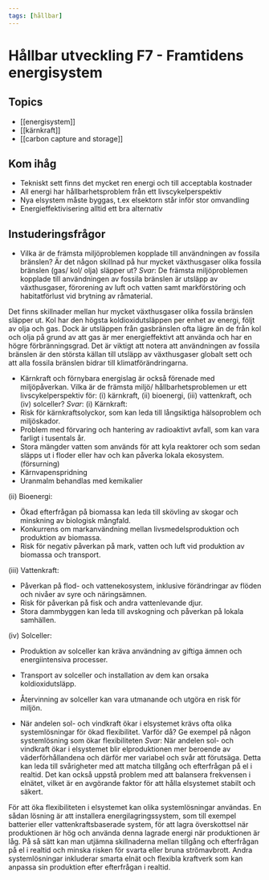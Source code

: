 ```yaml
---
tags: [hållbar]
---
```

# Hållbar utveckling F7 - Framtidens energisystem

## Topics
- [[energisystem]]
- [[kärnkraft]]
- [[carbon capture and storage]]

## Kom ihåg
- Tekniskt sett finns det mycket ren energi och till acceptabla kostnader
- All energi har hållbarhetsproblem från ett livscykelperspektiv
- Nya elsystem måste byggas, t.ex elsektorn står inför stor omvandling
- Energieffektivisering alltid ett bra alternativ


## Instuderingsfrågor
-   Vilka är de främsta miljöproblemen kopplade till användningen av fossila bränslen? Är det någon skillnad på hur mycket växthusgaser olika fossila bränslen (gas/ kol/ olja) släpper ut?
*Svar*:
De främsta miljöproblemen kopplade till användningen av fossila bränslen är utsläpp av växthusgaser, förorening av luft och vatten samt markförstöring och habitatförlust vid brytning av råmaterial.

Det finns skillnader mellan hur mycket växthusgaser olika fossila bränslen släpper ut. Kol har den högsta koldioxidutsläppen per enhet av energi, följt av olja och gas. Dock är utsläppen från gasbränslen ofta lägre än de från kol och olja på grund av att gas är mer energieffektivt att använda och har en högre förbränningsgrad. Det är viktigt att notera att användningen av fossila bränslen är den största källan till utsläpp av växthusgaser globalt sett och att alla fossila bränslen bidrar till klimatförändringarna.

-   Kärnkraft och förnybara energislag är också förenade med miljöpåverkan. Vilka är de främsta miljö/ hållbarhetsproblemen ur ett livscykelperspektiv för: (i) kärnkraft, (ii) bioenergi, (iii) vattenkraft, och (iv) solceller?
*Svar*:
(i) Kärnkraft:
-   Risk för kärnkraftsolyckor, som kan leda till långsiktiga hälsoproblem och miljöskador.
-   Problem med förvaring och hantering av radioaktivt avfall, som kan vara farligt i tusentals år.
-   Stora mängder vatten som används för att kyla reaktorer och som sedan släpps ut i floder eller hav och kan påverka lokala ekosystem. (försurning)
- Kärnvapenspridning
- Uranmalm behandlas med kemikalier

(ii) Bioenergi:
-   Ökad efterfrågan på biomassa kan leda till skövling av skogar och minskning av biologisk mångfald.
-   Konkurrens om markanvändning mellan livsmedelsproduktion och produktion av biomassa.
-   Risk för negativ påverkan på mark, vatten och luft vid produktion av biomassa och transport.

(iii) Vattenkraft:
-   Påverkan på flod- och vattenekosystem, inklusive förändringar av flöden och nivåer av syre och näringsämnen.
-   Risk för påverkan på fisk och andra vattenlevande djur.
-   Stora dammbyggen kan leda till avskogning och påverkan på lokala samhällen.

(iv) Solceller:
-   Produktion av solceller kan kräva användning av giftiga ämnen och energiintensiva processer.
-   Transport av solceller och installation av dem kan orsaka koldioxidutsläpp.
-   Återvinning av solceller kan vara utmanande och utgöra en risk för miljön.

-   När andelen sol- och vindkraft ökar i elsystemet krävs ofta olika systemlösningar för ökad flexibilitet. Varför då? Ge exempel på någon systemlösning som ökar flexibiliteten
*Svar*:
När andelen sol- och vindkraft ökar i elsystemet blir elproduktionen mer beroende av väderförhållandena och därför mer variabel och svår att förutsäga. Detta kan leda till svårigheter med att matcha tillgång och efterfrågan på el i realtid. Det kan också uppstå problem med att balansera frekvensen i elnätet, vilket är en avgörande faktor för att hålla elsystemet stabilt och säkert.

För att öka flexibiliteten i elsystemet kan olika systemlösningar användas. En sådan lösning är att installera energilagringssystem, som till exempel batterier eller vattenkraftsbaserade system, för att lagra överskottsel när produktionen är hög och använda denna lagrade energi när produktionen är låg. På så sätt kan man utjämna skillnaderna mellan tillgång och efterfrågan på el i realtid och minska risken för svarta eller bruna strömavbrott. Andra systemlösningar inkluderar smarta elnät och flexibla kraftverk som kan anpassa sin produktion efter efterfrågan i realtid.